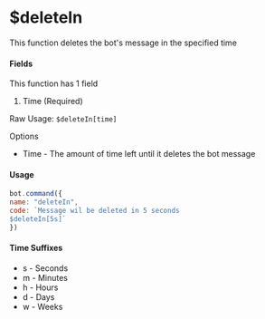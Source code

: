 # $deleteIn

This function deletes the bot's message in the specified time

#### Fields

This function has 1 field

1. Time \(Required\)

Raw Usage: `$deleteIn[time]` 

Options

* Time - The amount of time left until it deletes the bot message

#### Usage

```javascript
bot.command({
name: "deleteIn",
code: `Message wil be deleted in 5 seconds
$deleteIn[5s]`
})
```

#### Time Suffixes

* s - Seconds
* m - Minutes
* h - Hours
* d - Days
* w - Weeks

